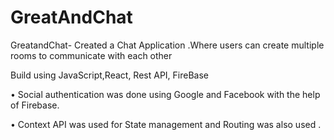 # GreatAndChat
GreatandChat-
Created a Chat Application .Where users can create multiple rooms to communicate with each other

Build using JavaScript,React, Rest API, FireBase

• Social authentication was done using Google and Facebook with the help of Firebase.

• Context API was used for State management and Routing was also used .

